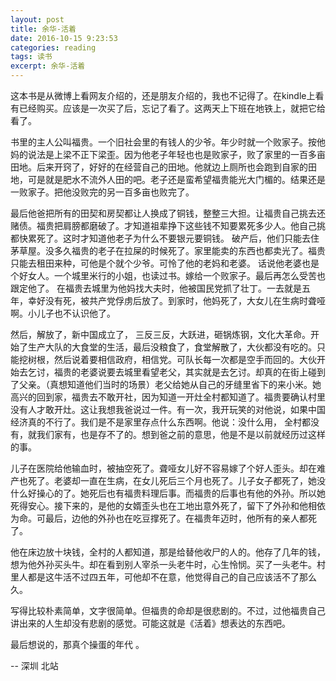 ```yaml
---
layout: post
title: 余华-活着
date: 2016-10-15 9:23:53
categories: reading
tags: 读书
excerpt: 余华-活着
---
```





这本书是从微博上看网友介绍的，还是朋友介绍的，我也不记得了。在kindle上看有已经购买。应该是一次买了后，忘记了看了。这两天上下班在地铁上，就把它给看了。

书里的主人公叫福贵。一个旧社会里的有钱人的少爷。年少时就一个败家子。按他妈的说法是上梁不正下梁歪。因为他老子年轻也也是败家子，败了家里的一百多亩田地。后来开窍了，好好的在经营自己的田地。他就边上厕所也会跑到自家的田地，可是就是肥水不流外人田的吧。老子还是蛮希望福贵能光大门楣的。结果还是一败家子。把他没败完的另一百多亩也败完了。

最后他爸把所有的田契和房契都让人换成了铜钱，整整三大担。让福贵自己挑去还赌债。福贵把肩膀都磨破了。才知道祖辈挣下这些钱不知要累死多少人。他自己挑都快累死了。这时才知道他老子为什么不要银元要铜钱。
破产后，他们只能去住茅草屋。没多久福贵的老子在拉屎的时候死了。家里能卖的东西也都卖光了。福贵只能去租田来种，可他是个就个少爷。可怜了他的老妈和老婆。
话说他老婆也是个好女人。一个城里米行的小姐，也读过书。嫁给一个败家子。最后再怎么受苦也跟定他了。 在福贵去城里为他妈找大夫时，他被国民党抓了壮丁。一去就是五年，幸好没有死，被共产党俘虏后放了。到家时，他妈死了，大女儿在生病时聋哑啊。小儿子也不认识他了。

然后，解放了，新中国成立了， 三反三反，大跃进，砸锅炼钢，文化大革命。开始了生产大队的大食堂的生活，最后没粮食了，食堂解散了，大伙都没有吃的。只能挖树根，然后说着要相信政府，相信党。可队长每一次都是空手而回的。大伙开始去乞讨，福贵的老婆说要去城里看望老父，其实就是去乞讨。却真的在街上碰到了父亲。（真想知道他们当时的场景）老父给她从自己的牙缝里省下的来小米。她高兴的回到家，福贵去不敢开社，因为知道一开灶全村都知道了。福贵要确认村里没有人才敢开灶。这让我想我爸说过一件。有一次，我开玩笑的对他说，如果中国经济真的不行了。我们是不是家里存点什么东西啊。他说：没什么用， 全村都没有，就我们家有，也是存不了的。想到爸之前的意思，他是不是以前就经历过这样的事。

儿子在医院给他输血时，被抽空死了。聋哑女儿好不容易嫁了个好人歪头。却在难产也死了。老婆却一直在生病，在女儿死后三个月也死了。儿子女子都死了，她没什么好操心的了。她死后也有福贵料理后事。而福贵的后事也有他的外孙。所以她死得安心。接下来的，是他的女婿歪头也在工地出意外死了，留下了外孙和他相依为命。可最后，边他的外孙也在吃豆撑死了。在福贵年迈时，他所有的亲人都死了。

他在床边放十块钱，全村的人都知道，那是给替他收尸的人的。他存了几年的钱，想为他外孙买头牛。却在看到别人宰杀一头老牛时，心生怜悯。买了一头老牛。村里人都是这牛活不过四五年，可他却不在意，他觉得自己的自己应该活不了那么久。

写得比较朴素简单，文字很简单。但福贵的命却是很悲剧的。不过，过他福贵自己讲出来的人生却没有悲剧的感觉。可能这就是《活着》想表达的东西吧。

最后想说的，那真个操蛋的年代 。

-- 深圳 北站
















